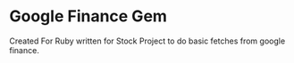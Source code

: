 <h1>Google Finance Gem</h1>
<p> Created For Ruby written for Stock Project to do basic fetches from google finance. </p>
